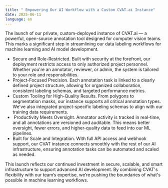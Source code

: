```yaml
---
title: " Empowering Our AI Workflow with a Custom CVAT.ai Instance"
date: 2025-06-11
language: en
---
```

The launch of our private, custom-deployed instance of CVAT.ai — a powerful, open-source annotation tool designed for computer vision teams. This marks a significant step in streamlining our data labeling workflows for machine learning and AI model development.

* Secure and Role-Restricted. Built with security at the forefront, our deployment restricts access to only authorized project personnel. Whether you're an annotator, reviewer, or admin, the system is tailored to your role and responsibilities.
* Project-Focused Precision. Each annotation task is linked to a clearly defined project structure, allowing for organized collaboration, consistent labeling schemas, and targeted performance metrics.
* Custom Tooling for High-Quality Results. From polygons to segmentation masks, our instance supports all critical annotation types. We've also integrated project-specific labeling schemas to align with our training data requirements.
*  Productivity Meets Oversight. Annotator activity is tracked in real-time, and all annotations are versioned and auditable. This means better oversight, fewer errors, and higher-quality data to feed into our ML pipelines. 
* Built for Scale and Integration. With full API access and webhook support, our CVAT instance connects smoothly with the rest of our AI infrastructure, ensuring annotation tasks can be automated and scaled as needed.

This launch reflects our continued investment in secure, scalable, and smart infrastructure to support advanced AI development. By combining CVAT's flexibility with our team’s expertise, we’re pushing the boundaries of what's possible in machine learning workflows.
